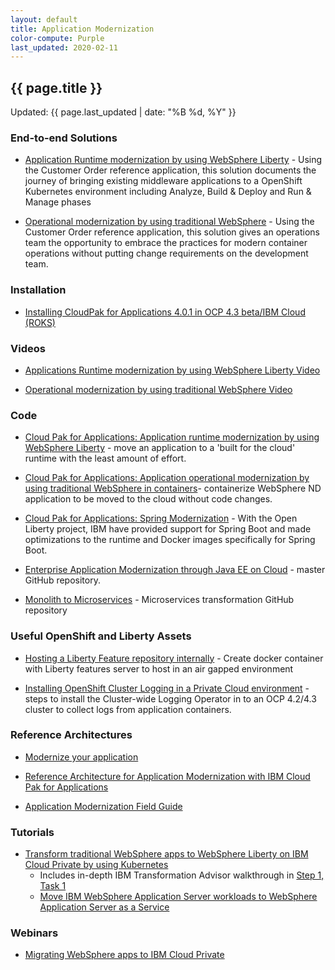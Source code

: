 ```yaml
---
layout: default
title: Application Modernization
color-compute: Purple
last_updated: 2020-02-11
---
```


## {{ page.title }}

Updated: {{ page.last_updated | date: "%B %d, %Y" }}

### End-to-end Solutions

- [Application Runtime modernization by using WebSphere Liberty](https://www.ibm.com/cloud/architecture/architectures/runtime-modernization-solution) - Using the Customer Order reference application, this solution documents the journey of bringing existing middleware applications to a OpenShift Kubernetes environment including Analyze, Build & Deploy and Run & Manage phases

- [Operational modernization by using traditional WebSphere](https://www.ibm.com/cloud/architecture/architectures/op-modernization-solution) - Using the Customer Order reference application, this solution  gives an operations team the opportunity to embrace the practices for modern container operations without putting change requirements on the development team.

### Installation 
- [Installing CloudPak for Applications 4.0.1 in OCP 4.3 beta/IBM Cloud (ROKS)](https://github.com/vandepol/CP4AonOCPonIBMCloud/blob/master/README.md)

### Videos

- [Applications Runtime modernization by using WebSphere Liberty Video](https://mediacenter.ibm.com/media/Cloud+Pak+for+Applications+-+WebSphere+Runtime+Modernization/1_x1xntvmz)

- [Operational modernization by using traditional WebSphere Video](https://mediacenter.ibm.com/media/Cloud+Pak+for+Applications+-+WebSphere+Runtime+Modernization/1_x1xntvmzsla)

### Code
- [Cloud Pak for Applications: Application runtime modernization by using WebSphere Liberty](https://ibm-cloud-architecture.github.io/cloudpak-for-applications/liberty/) - move an application to a 'built for the cloud' runtime with the least amount of effort.

- [Cloud Pak for Applications: Application operational modernization by using traditional WebSphere in containers](https://ibm-cloud-architecture.github.io/cloudpak-for-applications/was90/)- containerize WebSphere ND application  to be moved to the cloud without code changes.

- [Cloud Pak for Applications: Spring Modernization](https://ibm-cloud-architecture.github.io/cloudpak-for-applications/spring/) - With the Open Liberty project, IBM have provided support for Spring Boot and made optimizations to the runtime and Docker images specifically for Spring Boot.

- [Enterprise Application Modernization through Java EE on Cloud](https://github.com/ibm-cloud-architecture/refarch-jee) - master GitHub repository.

- [Monolith to Microservices](https://github.com/ibm-cloud-architecture/refarch-jee-monolith-to-microservices) - Microservices transformation GitHub repository

### Useful OpenShift and Liberty Assets
- [Hosting a Liberty Feature repository internally](https://medium.com/@david.vandepol/hosting-a-liberty-feature-repository-internally-2588909c34e5)  - Create docker container with Liberty features server to host in an air gapped environment

- [Installing OpenShift Cluster Logging in a Private Cloud environment](https://github.ibm.com/dmulley/guides/blob/master/OCP4xLogging.md) - steps to install the Cluster-wide Logging Operator in to an OCP 4.2/4.3 cluster to collect logs from application containers.

### Reference Architectures

- [Modernize your application](https://www.ibm.com/cloud/garage/architectures/application-modernization)

- [Reference Architecture for Application Modernization with IBM Cloud Pak for Applications](https://www.ibm.com/cloud/garage/architectures/application-modernization/reference-architecture)

- [Application Modernization Field Guide](https://www.ibm.com/cloud/garage/content/field-guide/app-modernization-field-guide)


### Tutorials

- [Transform traditional WebSphere apps to WebSphere Liberty on IBM Cloud Private by using Kubernetes](https://www.ibm.com/cloud/garage/content/course/websphere-on-cloud-private/)
  - Includes in-depth IBM Transformation Advisor walkthrough in [Step 1, Task 1](https://www.ibm.com/cloud/garage/content/course/websphere-on-cloud-private/1?task=1)
  - [Move IBM WebSphere Application Server workloads to WebSphere Application Server as a Service](https://www.ibm.com/cloud/garage/tutorials/was_lift_shift)




### Webinars

- [Migrating WebSphere apps to IBM Cloud Private](https://www.ibm.com/blogs/bluemix/2018/01/webinar-migrating-websphere-apps-ibm-cloud-private/)

